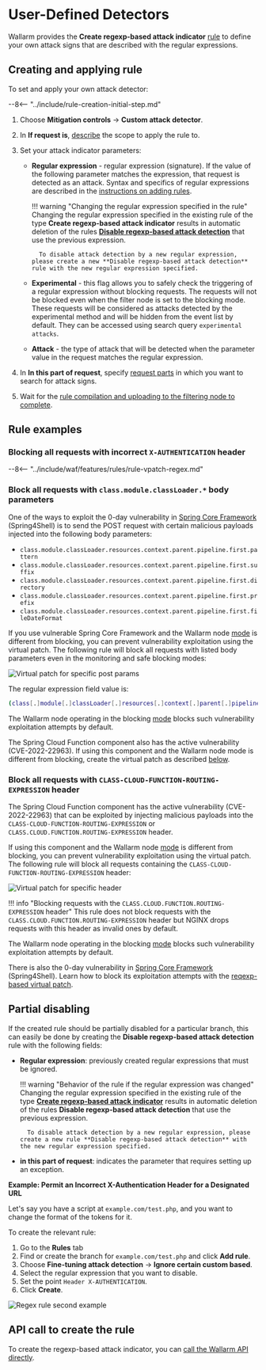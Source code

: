 [link-regex]:               https://github.com/yandex/pire
[img-regex-example1]:       ../../images/user-guides/rules/regex-rule-1.png
[img-regex-example2]:       ../../images/user-guides/rules/regex-rule-2.png
[img-regex-id]:             ../../images/user-guides/rules/regex-id.png
[request-processing]:       ../../user-guides/rules/request-processing.md
[api-discovery-enable-link]:        ../../api-discovery/setup.md#enable

# User-Defined Detectors

Wallarm provides the **Create regexp-based attack indicator** [rule](../../user-guides/rules/rules.md) to define your own attack signs that are described with the regular expressions.

## Creating and applying rule

To set and apply your own attack detector:

--8<-- "../include/rule-creation-initial-step.md"
1. Choose **Mitigation controls** → **Custom attack detector**.
1. In **If request is**, [describe](rules.md#configuring) the scope to apply the rule to.
1. Set your attack indicator parameters:

    * **Regular expression** - regular expression (signature). If the value of the following parameter matches the expression, that request is detected as an attack. Syntax and specifics of regular expressions are described in the [instructions on adding rules](rules.md#condition-type-regex).

        !!! warning "Changing the regular expression specified in the rule"
            Changing the regular expression specified in the existing rule of the type **Create regexp-based attack indicator** results in automatic deletion of the rules [**Disable regexp-based attack detection**](#partial-disabling) that use the previous expression.

            To disable attack detection by a new regular expression, please create a new **Disable regexp-based attack detection** rule with the new regular expression specified.

    * **Experimental** - this flag allows you to safely check the triggering of a regular expression without blocking requests. The requests will not be blocked even when the filter node is set to the blocking mode. These requests will be considered as attacks detected by the experimental method and will be hidden from the event list by default. They can be accessed using search query `experimental attacks`.

    * **Attack** - the type of attack that will be detected when the parameter value in the request matches the regular expression.

1. In **In this part of request**, specify [request parts](request-processing.md) in which you want to search for attack signs.
1. Wait for the [rule compilation and uploading to the filtering node to complete](rules.md#ruleset-lifecycle).

## Rule examples

### Blocking all requests with incorrect `X-AUTHENTICATION` header

--8<-- "../include/waf/features/rules/rule-vpatch-regex.md"

### Block all requests with `class.module.classLoader.*` body parameters

One of the ways to exploit the 0-day vulnerability in [Spring Core Framework](https://docs.spring.io/spring-framework/docs/3.2.x/spring-framework-reference/html/overview.html) (Spring4Shell) is to send the POST request with certain malicious payloads injected into the following body parameters:

* `class.module.classLoader.resources.context.parent.pipeline.first.pattern`
* `class.module.classLoader.resources.context.parent.pipeline.first.suffix`
* `class.module.classLoader.resources.context.parent.pipeline.first.directory`
* `class.module.classLoader.resources.context.parent.pipeline.first.prefix`
* `class.module.classLoader.resources.context.parent.pipeline.first.fileDateFormat`

If you use vulnerable Spring Core Framework and the Wallarm node [mode](../../admin-en/configure-wallarm-mode.md#available-filtration-modes) is different from blocking, you can prevent vulnerability exploitation using the virtual patch. The following rule will block all requests with listed body parameters even in the monitoring and safe blocking modes:

![Virtual patch for specific post params](../../images/user-guides/rules/regexp-rule-post-params-spring.png)

The regular expression field value is:

```bash
(class[.]module[.]classLoader[.]resources[.]context[.]parent[.]pipeline[.]first[.])(pattern|suffix|directory|prefix|fileDateFormat)
```

The Wallarm node operating in the blocking [mode](../../admin-en/configure-wallarm-mode.md#available-filtration-modes) blocks such vulnerability exploitation attempts by default.

The Spring Cloud Function component also has the active vulnerability (CVE-2022-22963). If using this component and the Wallarm node mode is different from blocking, create the virtual patch as described [below](#block-all-requests-with-class-cloud-function-routing-expression-header).

### Block all requests with `CLASS-CLOUD-FUNCTION-ROUTING-EXPRESSION` header

The Spring Cloud Function component has the active vulnerability (CVE-2022-22963) that can be exploited by injecting malicious payloads into the `CLASS-CLOUD-FUNCTION-ROUTING-EXPRESSION` or `CLASS.CLOUD.FUNCTION.ROUTING-EXPRESSION` header.

If using this component and the Wallarm node [mode](../../admin-en/configure-wallarm-mode.md#available-filtration-modes) is different from blocking, you can prevent vulnerability exploitation using the virtual patch. The following rule will block all requests containing the `CLASS-CLOUD-FUNCTION-ROUTING-EXPRESSION` header:

![Virtual patch for specific header](../../images/user-guides/rules/regexp-rule-header-spring.png)

!!! info "Blocking requests with the `CLASS.CLOUD.FUNCTION.ROUTING-EXPRESSION` header"
    This rule does not block requests with the `CLASS.CLOUD.FUNCTION.ROUTING-EXPRESSION` header but NGINX drops requests with this header as invalid ones by default.

The Wallarm node operating in the blocking [mode](../../admin-en/configure-wallarm-mode.md#available-filtration-modes) blocks such vulnerability exploitation attempts by default.

There is also the 0-day vulnerability in [Spring Core Framework](https://docs.spring.io/spring-framework/docs/3.2.x/spring-framework-reference/html/overview.html) (Spring4Shell). Learn how to block its exploitation attempts with the [reqexp-based virtual patch](#block-all-requests-with-classmoduleclassloader-body-parameters).

## Partial disabling

If the created rule should be partially disabled for a particular branch, this can easily be done by creating the **Disable regexp-based attack detection** rule with the following fields:

- **Regular expression**: previously created regular expressions that must be ignored.

    !!! warning "Behavior of the rule if the regular expression was changed"
        Changing the regular expression specified in the existing rule of the type [**Create regexp-based attack indicator**](#creating-and-applying-rule) results in automatic deletion of the rules **Disable regexp-based attack detection** that use the previous expression.

        To disable attack detection by a new regular expression, please create a new rule **Disable regexp-based attack detection** with the new regular expression specified.

- **in this part of request**: indicates the parameter that requires setting up an exception.

**Example: Permit an Incorrect X-Authentication Header for a Designated URL**

Let's say you have a script at `example.com/test.php`, and you want to change the format of the tokens for it.

To create the relevant rule:

1. Go to the **Rules** tab
1. Find or create the branch for `example.com/test.php` and click **Add rule**.
1. Choose **Fine-tuning attack detection** → **Ignore certain custom based**.
1. Select the regular expression that you want to disable.
1. Set the point `Header X-AUTHENTICATION`.
1. Click **Create**.

![Regex rule second example][img-regex-example2]

## API call to create the rule

To create the regexp-based attack indicator, you can [call the Wallarm API directly](../../api/request-examples.md#create-a-rule-to-consider-the-requests-with-specific-value-of-the-x-forwarded-for-header-as-attacks).
